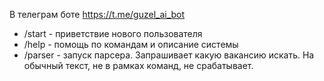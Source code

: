 В телеграм боте https://t.me/guzel_ai_bot 
- /start - приветствие нового пользователя
- /help - помощь по командам и описание системы
- /parser - запуск парсера. Запрашивает какую вакансию искать.
На обычный текст, не в рамках команд, не срабатывает.
